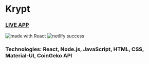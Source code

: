 # Krypt

### [LIVE APP](https://https://krypto-beta.netlify.app/)

<div>
<img src="https://img.shields.io/badge/made%20with-React-green.svg?logo=react&colorA=000000&colorB=be33ff" alt="made with React" />

<img src="https://api.netlify.com/api/v1/badges/9b481107-bc31-4bb9-8b4e-f4dc63f62ade/deploy-status" alt="netlify success" />
</div>

### Technologies: React, Node.js, JavaScript, HTML, CSS, Material-UI, CoinGeko API